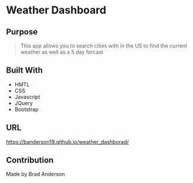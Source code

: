 # Weather Dashboard

## Purpose
> This app allows you to search cities with in the US to find the current weather as well as a 5 day forcast 
> 
## Built With
* HMTL
* CSS
* Javascript
* JQuery
* Bootstrap

## URL
https://banderson19.github.io/weather_dashborad/


## Contribution
Made by Brad Anderson
